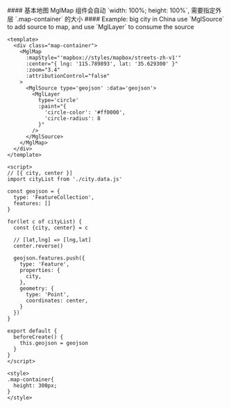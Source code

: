 <cn>
#### 基本地图
MglMap 组件会自动 `width: 100%; height: 100%`, 需要指定外层 `.map-container` 的大小
</cn>

<us>
#### Example: big city in China
use `MglSource` to add source to map, and use `MglLayer` to consume the source
</us>

```tpl
<template>
  <div class="map-container">
    <MglMap
      :mapStyle="'mapbox://styles/mapbox/streets-zh-v1'"
      :center="{ lng: '115.789893', lat: '35.629300' }"
      :zoom="3.4"
      :attributionControl="false"
    >
      <MglSource type='geojson' :data='geojson'>
        <MglLayer
          type='circle'
          :paint="{
            'circle-color': '#ff0000',
            'circle-radius': 8
          }"
        />
      </MglSource>
    </MglMap>
  </div>
</template>

<script>
// [{ city, center }]
import cityList from './city.data.js'

const geojson = {
  type: 'FeatureCollection',
  features: []
}

for(let c of cityList) {
  const {city, center} = c

  // [lat,lng] => [lng,lat]
  center.reverse()

  geojson.features.push({
    type: 'Feature',
    properties: {
      city,
    },
    geometry: {
      type: 'Point',
      coordinates: center,
    }
  })
}

export default {
  beforeCreate() {
    this.geojson = geojson
  }
}
</script>

<style>
.map-container{
  height: 300px;
}
</style>
```
